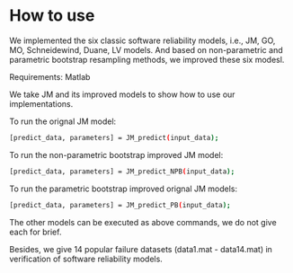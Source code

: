 # How to use

We implemented the six classic software reliability models, i.e., JM, GO, MO, Schneidewind, Duane, LV models. And based on non-parametric and parametric bootstrap resampling methods, we improved these six modesl. 

Requirements: Matlab

We take JM and its improved models to show how to use our implementations.

To run the orignal JM model:

```bash
[predict_data, parameters] = JM_predict(input_data);
```

To run the non-parametric bootstrap improved JM model:

```bash
[predict_data, parameters] = JM_predict_NPB(input_data);
```

To run the parametric bootstrap improved orignal JM models:

```bash
[predict_data, parameters] = JM_predict_PB(input_data);
```

The other models can be executed as above commands, we do not give each for brief.

Besides, we give 14 popular failure datasets (data1.mat - data14.mat) in verification of software reliability models.
